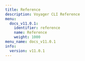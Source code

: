```yaml
---
title: Reference
description: Voyager CLI Reference
menu:
  docs_v11.0.1:
    identifier: reference
    name: Reference
    weight: 1000
menu_name: docs_v11.0.1
info:
  version: v11.0.1
---
```


